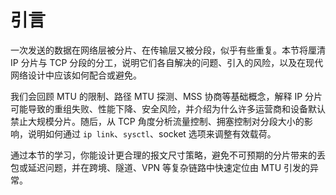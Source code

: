 # 引言

一次发送的数据在网络层被分片、在传输层又被分段，似乎有些重复。本节将厘清 IP 分片与 TCP 分段的分工，说明它们各自解决的问题、引入的风险，以及在现代网络设计中应该如何配合或避免。

我们会回顾 MTU 的限制、路径 MTU 探测、MSS 协商等基础概念，解释 IP 分片可能导致的重组失败、性能下降、安全风险，并介绍为什么许多运营商和设备默认禁止大规模分片。随后，从 TCP 角度分析流量控制、拥塞控制对分段大小的影响，说明如何通过 `ip link`、`sysctl`、socket 选项来调整有效载荷。

通过本节的学习，你能设计更合理的报文尺寸策略，避免不可预期的分片带来的丢包或延迟问题，并在跨境、隧道、VPN 等复杂链路中快速定位由 MTU 引发的异常。
